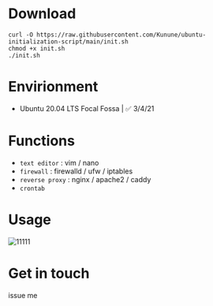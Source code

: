 # Download

    curl -O https://raw.githubusercontent.com/Kunune/ubuntu-initialization-script/main/init.sh
    chmod +x init.sh
    ./init.sh

# Envirionment

- Ubuntu 20.04 LTS Focal Fossa | ✅ 3/4/21

# Functions

- `text editor` : vim / nano
- `firewall` : firewalld / ufw / iptables
- `reverse proxy` : nginx / apache2 / caddy
- `crontab`

# Usage

![11111](https://user-images.githubusercontent.com/46839654/109983784-0f48d900-7cfb-11eb-8118-ba255e508f7b.png)

# Get in touch

issue me
